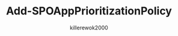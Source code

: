 ---
redirect_url: ../Get-SPOServicePrioritizationAppRegistrations.md
external help file: sharepointonline.xml
Module Name: Microsoft.Online.SharePoint.PowerShell
online version: https://learn.microsoft.com/powershell/module/sharepoint-online/Get-SPOAppPrioritizationPolicy
applicable: SharePoint Online
title: Add-SPOAppPrioritizationPolicy
schema: 2.0.0
author: killerewok2000
ms.author: Sibourda
ms.reviewer:
---
